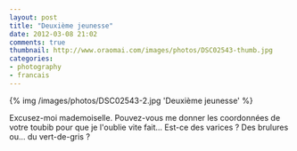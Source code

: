```yaml
---
layout: post
title: "Deuxième jeunesse"
date: 2012-03-08 21:02
comments: true
thumbnail: http://www.oraomai.com/images/photos/DSC02543-thumb.jpg
categories:
- photography
- francais
---
```

{% img /images/photos/DSC02543-2.jpg  'Deuxième jeunesse' %}

Excusez-moi mademoiselle. Pouvez-vous me donner les coordonnées de votre toubib pour que je l'oublie vite fait... Est-ce des varices ? Des brulures ou... du vert-de-gris ?
